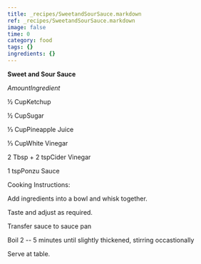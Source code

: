 ```yaml
---
title: _recipes/SweetandSourSauce.markdown
ref: _recipes/SweetandSourSauce.markdown
image: false
time: 0
category: food
tags: {}
ingredients: {}
---
```

**Sweet and Sour Sauce**

*AmountIngredient*

½ CupKetchup

½ CupSugar

⅓ CupPineapple Juice

⅓ CupWhite Vinegar

2 Tbsp + 2 tspCider Vinegar

1 tspPonzu Sauce

Cooking Instructions:

Add ingredients into a bowl and whisk together.

Taste and adjust as required.

Transfer sauce to sauce pan

Boil 2 -- 5 minutes until slightly thickened, stirring occastionally

Serve at table.
